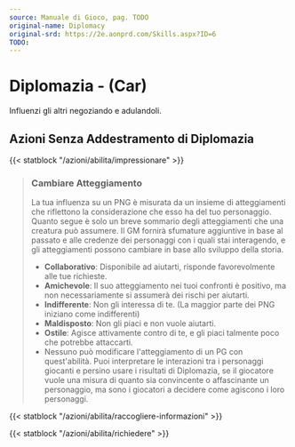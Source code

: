 ```yaml
---
source: Manuale di Gioco, pag. TODO
original-name: Diplomacy
original-srd: https://2e.aonprd.com/Skills.aspx?ID=6
TODO:
---
```


# Diplomazia - (Car)

Influenzi gli altri negoziando e adulandoli.

## Azioni Senza Addestramento di Diplomazia

{{< statblock "/azioni/abilita/impressionare" >}}

> ### Cambiare Atteggiamento
>
> La tua influenza su un PNG è misurata da un insieme di atteggiamenti che
> riflettono la considerazione che esso ha del tuo personaggio. Quanto segue è
> solo un breve sommario degli atteggiamenti che una creatura può assumere. Il
> GM fornirà sfumature aggiuntive in base al passato e alle credenze dei
> personaggi con i quali stai interagendo, e gli atteggiamenti possono cambiare
> in base allo sviluppo della storia.
>
> - **Collaborativo**: Disponibile ad aiutarti, risponde favorevolmente alle tue
>   richieste.
> - **Amichevole**: Il suo atteggiamento nei tuoi confronti è positivo, ma non
>   necessariamente si assumerà dei rischi per aiutarti.
> - **Indifferente**: Non gli interessa di te. (La maggior parte dei PNG
>   iniziano come indifferenti)
> - **Maldisposto**: Non gli piaci e non vuole aiutarti.
> - **Ostile**: Agisce attivamente contro di te, e gli piaci talmente poco che
>   potrebbe attaccarti.
> - Nessuno può modificare l'atteggiamento di un PG con quest'abilità. Puoi
>   interpretare le interazioni tra i personaggi giocanti e persino usare i
>   risultati di Diplomazia, se il giocatore vuole una misura di quanto sia
>   convincente o affascinante un personaggio, ma sono i giocatori a decidere
>   come agiscono i loro personaggi.

{{< statblock "/azioni/abilita/raccogliere-informazioni" >}}

{{< statblock "/azioni/abilita/richiedere" >}}
